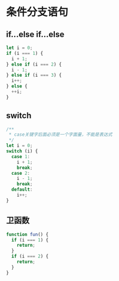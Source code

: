 # 条件分支语句

## if...else if...else

```js
let i = 0;
if (i === 1) {
  i + 1;
} else if (i === 2) {
  i - 1;
} else if (i === 3) {
  i++;
} else {
  ++i;
}
```

## switch

```js
/**
 * case关键字后面必须是一个字面量，不能是表达式
 */
let i = 0;
switch (i) {
  case 1:
    i + 1;
    break;
  case 2:
    i - 1;
    break;
  default:
    i++;
}
```

## 卫函数

```js
function fun() {
  if (i === 1) {
    return;
  }
  if (i === 2) {
    return;
  }
}
```
